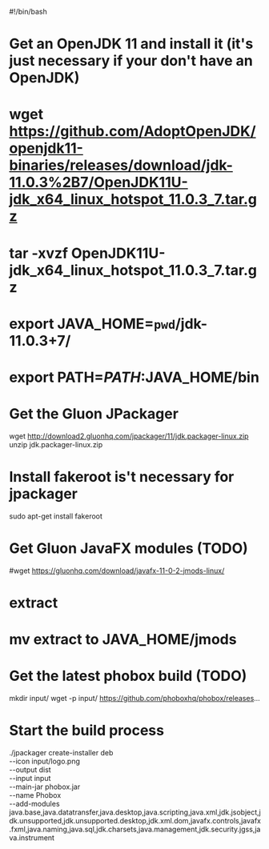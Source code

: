 #!/bin/bash

# Get an OpenJDK 11 and install it (it's just necessary if your don't have an OpenJDK)
# wget https://github.com/AdoptOpenJDK/openjdk11-binaries/releases/download/jdk-11.0.3%2B7/OpenJDK11U-jdk_x64_linux_hotspot_11.0.3_7.tar.gz
# tar -xvzf OpenJDK11U-jdk_x64_linux_hotspot_11.0.3_7.tar.gz
# export JAVA_HOME=`pwd`/jdk-11.0.3+7/
# export PATH=$PATH:$JAVA_HOME/bin

# Get the Gluon JPackager
wget http://download2.gluonhq.com/jpackager/11/jdk.packager-linux.zip
unzip jdk.packager-linux.zip

# Install fakeroot is't necessary for jpackager
sudo apt-get install fakeroot

# Get Gluon JavaFX modules (TODO)
#wget https://gluonhq.com/download/javafx-11-0-2-jmods-linux/
# extract
# mv extract to JAVA_HOME/jmods

# Get the latest phobox build (TODO)
mkdir input/
wget -p input/ https://github.com/phoboxhq/phobox/releases...

# Start the build process
./jpackager create-installer deb \
	--icon input/logo.png \
	--output dist \
	--input input \
	--main-jar phobox.jar \
	--name Phobox \
	--add-modules java.base,java.datatransfer,java.desktop,java.scripting,java.xml,jdk.jsobject,jdk.unsupported,jdk.unsupported.desktop,jdk.xml.dom,javafx.controls,javafx.fxml,java.naming,java.sql,jdk.charsets,java.management,jdk.security.jgss,java.instrument
